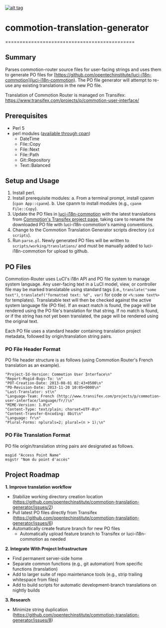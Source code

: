 [![alt tag](http://img.shields.io/badge/maintainer-hawkinswnaf-blue.svg)](https://github.com/hawkinswnaf)

# commotion-translation-generator
=============================================

## Summary
Parses commotion-router source files for user-facing strings and uses them to generate PO files for [https://github.com/opentechinstitute/luci-i18n-commotion](luci-i18n-commotion). The PO file generator will attempt to re-use any existing translations in the new PO file.

Translation of Commotion Router is managed on Transifex:
https://www.transifex.com/projects/p/commotion-user-interface/

## Prerequisites
* Perl 5
* perl modules ([available through cpan](http://www.cpan.org/modules/INSTALL.html))
  * DateTime
  * File::Copy
  * File::Next
  * File::Path
  * Git::Repository
  * Text::Balanced

## Setup and Usage

1. Install perl.
2. Install prerequisite modules:
  a. From a terminal prompt, install cpanm (`cpan App::cpanm`).
  b. Use cpanm to install modules (e.g., `cpanm File::Copy`).
3. Update the PO files in [luci-i18n-commotion](https://github.com/opentechinstitute/luci-i18n-commotion) with the latest translations from [Commotion's Transifex project page](https://www.transifex.com/projects/p/commotion-user-interface/), taking care to rename the downloaded PO file with luci-i18n-commotion's naming conventions.
4. Change to the Commotion Translation Generator scripts directory (`cd scripts`).
5. Run `parse.pl`. Newly generated PO files will be written to `scripts/working/translations/` and must be manually added to luci-i18n-commotion for upload to github.


## PO Files
Commotion-Router uses LuCI's i18n API and PO file system to manage system language. Any user-facing text in a LuCI model, view, or controller file may be marked translatable using standard tags (i.e., `translate("some text")`, `translatef("formatted text: %d", var)` for code or `<%:some text%>` for templates). Translatable text will then be checked against the active system language file (PO file). If an exact match is found, the page will be rendered using the PO file's translation for that string. If no match is found, or if the string has not yet been translated, the page will be rendered using the original text.

Each PO file uses a standard header containing translation project metadata, followed by origin/translation string pairs.

### PO File Header Format
PO file header structure is as follows (using Commotion Router's French translation as an example).

```
"Project-Id-Version: Commotion User Interface\n"
"Report-Msgid-Bugs-To: \n"
"POT-Creation-Date: 2013-08-01 02:43+0500\n"
"PO-Revision-Date: 2013-11-20 10:05+0000\n"
"Last-Translator: st\n"
"Language-Team: French (http://www.transifex.com/projects/p/commotion-user-interface/language/fr/)\n"
"MIME-Version: 1.0\n"
"Content-Type: text/plain; charset=UTF-8\n"
"Content-Transfer-Encoding: 8bit\n"
"Language: fr\n"
"Plural-Forms: nplurals=2; plural=(n > 1);\n"
```

### PO File Translation Format
PO file origin/translation string pairs are designated as follows.

```
msgid "Access Point Name"
msgstr "Nom du point d'accès"
```

## Project Roadmap
**1. Improve translation workflow**
* Stabilize working directory creation location (https://github.com/opentechinstitute/commotion-translation-generator/issues/2)
* Pull latest PO files directly from Transifex (https://github.com/opentechinstitute/commotion-translation-generator/issues/6)
* Automatically create feature branch for new PO files
  * Automatically upload feature branch to Transifex or luci-i18n-commotion as needed

**2. Integrate With Project Infrastructure**
* Find permanent server-side home
* Separate common functions (e.g., git automation) from specific functions (translation)
* Add to larger suite of repo maintenance tools (e.g., strip trailing whitespace from files)
* Add to build scripts for automatic development-branch translations on nightly builds

**3. Research**
* Minimize string duplication (https://github.com/opentechinstitute/commotion-translation-generator/issues/8)


